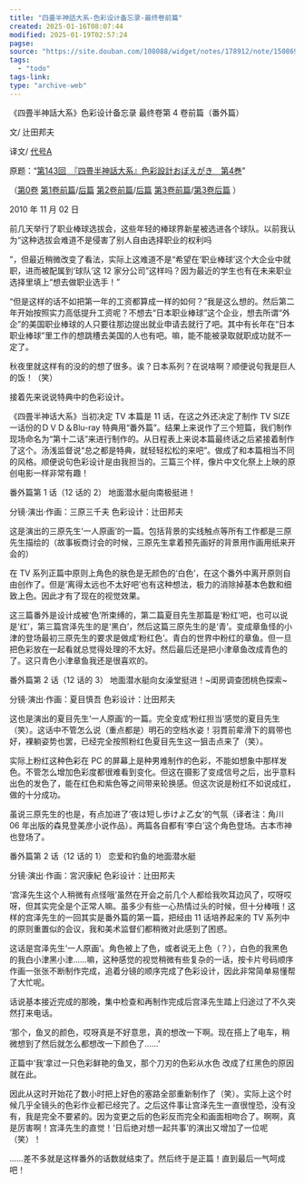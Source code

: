 ```yaml
---
title: "四畳半神話大系-色彩设计备忘录-最终卷前篇"
created: 2025-01-16T08:07:44
modified: 2025-01-19T02:57:24
pagse:
source: "https://site.douban.com/108088/widget/notes/178912/note/150869811/"
tags:
  - "todo"
tags-link:
type: "archive-web"
---
```


《四畳半神話大系》色彩设计备忘录 最终卷第 4 卷前篇（番外篇）

文/ 辻田邦夫

译文/ [代号A](https://www.douban.com/link2/?url=http%3A%2F%2Fwww.douban.com%2Fpeople%2FTAIGOUA%2F)

原题：“[第143回　『四畳半神話大系』色彩設計おぼえがき　第4巻](https://www.douban.com/link2/?url=http%3A%2F%2Fwww.style.fm%2Fas%2F05_column%2Ftsujita%2Ftsujita143.shtml&link2key=706d0919f9)”

（[第0卷](https://www.douban.com/link2/?url=http%3A%2F%2Fsite.douban.com%2Fwidget%2Fnotes%2F178912%2Fnote%2F104492148%2F) [第1卷前篇](https://www.douban.com/link2/?url=http%3A%2F%2Fsite.douban.com%2Fwidget%2Fnotes%2F178912%2Fnote%2F124523646%2F)/[后篇](https://www.douban.com/link2/?url=http%3A%2F%2Fsite.douban.com%2Fwidget%2Fnotes%2F178912%2Fnote%2F124612707%2F) [第2卷前篇](https://www.douban.com/link2/?url=http%3A%2F%2Fsite.douban.com%2Fwidget%2Fnotes%2F178912%2Fnote%2F132987601%2F)/[后篇](https://www.douban.com/link2/?url=http%3A%2F%2Fsite.douban.com%2Fwidget%2Fnotes%2F178912%2Fnote%2F132994294%2F) [第3卷前篇](https://www.douban.com/link2/?url=http%3A%2F%2Fsite.douban.com%2Fwidget%2Fnotes%2F178912%2Fnote%2F135903714%2F)/[第3卷后篇](https://www.douban.com/link2/?url=http%3A%2F%2Fsite.douban.com%2Fwidget%2Fnotes%2F178912%2Fnote%2F135963290%2F) ）

2010 年 11 月 02 日

前几天举行了职业棒球选拔会，这些年轻的棒球界新星被选进各个球队。以前我认为“这种选拔会难道不是侵害了别人自由选择职业的权利吗

”，但最近稍微改变了看法，实际上这难道不是“希望在‘职业棒球’这个大企业中就职，进而被配属到‘球队’这 12 家分公司”这样吗？因为最近的学生也有在未来职业选择里填上“想去做职业选手！”

“但是这样的话不如把第一年的工资都算成一样的如何？”我是这么想的。然后第二年开始按照实力高低提升工资呢？不想去“日本职业棒球”这个企业，想去所谓“外企”的美国职业棒球的人只要往那边提出就业申请去就行了吧。其中有长年在“日本职业棒球”里工作的想跳槽去美国的人也有吧。嘛，能不能被录取就职成功就不一定了。

秋夜里就这样有的没的的想了很多。诶？日本系列？在说啥啊？顺便说句我是巨人的饭！（笑）

接着先来说说特典中的色彩设计。

《四畳半神话大系》当初决定 TV 本篇是 11 话，在这之外还决定了制作 TV SIZE 一话份的ＤＶＤ＆Blu-ray 特典用“番外篇”。结果上来说作了三个短篇，我们制作现场命名为“第十二话”来进行制作的。从日程表上来说本篇最终话之后紧接着制作了这个。汤浅监督说“总之都是特典，就轻轻松松的来吧”。做成了和本篇相当不同的风格。顺便说句色彩设计是由我担当的。三篇三个样，像片中文化祭上上映的原创电影一样非常有趣！

番外篇第 1 话（12 话的 2） 地面潜水艇向南极挺进！

分镜·演出·作画：三原三千夫 色彩设计：辻田邦夫

这是演出的三原先生‘一人原画’的一篇。包括背景的实线触点等所有工作都是三原先生描绘的（故事板商讨会的时候，三原先生拿着预先画好的背景用作画用纸来开会的）

在 TV 系列正篇中原则上角色的肤色是无颜色的‘白色’，在这个番外中离开原则自由创作了。但是‘离得太远也不太好吧’也有这种想法，极力的消除掉基本色数和细致上色。因此才有了现在的视觉效果。

这三篇番外是设计成被‘色’所束缚的，第二篇夏目先生那篇是‘粉红’吧，也可以说是‘红’，第三篇宫泽先生的是‘黑白’，然后这篇三原先生的是‘青’。变成章鱼怪的小津的登场最初三原先生的要求是做成‘粉红色’。青白的世界中粉红的章鱼。但一旦把色彩放在一起看就总觉得处理的不太好。然后最后还是把小津章鱼改成青色的了。这只青色小津章鱼我还是很喜欢的。

番外篇第 2 话（12 话的 3） 地面潜水艇向女澡堂挺进！~闺房调查团桃色探索~

分镜·演出·作画：夏目慎吾 色彩设计：辻田邦夫

这也是演出的夏目先生‘一人原画’的一篇。完全变成‘粉红担当’感觉的夏目先生（笑）。这话中不管怎么说（重点都是）明石的空档水姿！羽貫前辈滑下的肩带也好，裸躺姿势也罢，已经完全按照粉红色夏目先生这一狙击点来了（笑）。

实际上粉红这种色彩在 PC 的屏幕上是种男难制作的色彩，不能如想象中那样发色。不管怎么增加色彩度都很难看到变化。但这在摄影了变成信号之后，出乎意料出色的发色了，能在红色和紫色等之间带来轮换感。但这次说是粉红不如说成红，做的十分成功。

虽说三原先生的也是，有点加进了‘夜は短し歩けよ乙女’的气氛（译者注：角川 06 年出版的森見登美彦小说作品）。两篇各自都有‘李白’这个角色登场。古本市神也登场了。

番外篇第 2 话（12 话的 1） 恋爱和钓鱼的地面潜水艇

分镜·演出·作画：宮沢康紀 色彩设计：辻田邦夫

‘宫泽先生这个人稍微有点怪哦’虽然在开会之前几个人都给我吹耳边风了，哎呀哎呀，但其实完全是个正常人嘛。虽多少有些一心热情过头的时候，但十分棒哦！这样的宫泽先生的一回其实是番外篇的第一篇，把经由 11 话培养起来的 TV 系列中的原则重置似的会议，我和美术监督们都稍微对此感到了困惑。

这话是宫泽先生‘一人原画’。角色被上了色，或者说无上色（？），白色的我黑色的我白小津黑小津……嘛，这种感觉的视觉稍微有些复杂的一话，按卡片号码顺序作画一张张不断制作完成，追着分镜的顺序完成了色彩设计，因此非常简单易懂帮了大忙呢。

话说基本接近完成的那晚，集中检查和再制作完成后宫泽先生踏上归途过了不久突然打来电话。

‘那个，鱼叉的颜色，哎呀真是不好意思，真的想改一下啊。现在搭上了电车，稍微想到了然后就怎么都想改一下颜色了……’

正篇中‘我’拿过一只色彩鲜艳的鱼叉，那个刀刃的色彩从水色 改成了红黑色的原因就在此。

因此从这时开始花了数小时把上好色的塞路全部重新制作了（笑）。实际上这个时候几乎全镜头的色彩作业都已经完了。之后这件事让宫泽先生一直很惶恐，没有没有，我是完全不要紧的。因为变更之后的色彩反而完全和画面相吻合了。啊啊，真是厉害啊！宫泽先生的直觉！‘日后绝对想一起共事’的演出又增加了一位呢（笑）！

……差不多就是这样番外的话数就结束了。然后终于是正篇！直到最后一气呵成吧！
